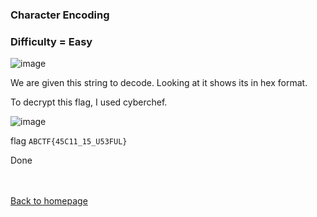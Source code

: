 <h3> Character Encoding </h3>

### Difficulty = Easy

![image](https://i.imgur.com/5kOycWi.png)

We are given this string to decode. Looking at it shows its in hex format.

To decrypt this flag, I used cyberchef. 

![image](https://i.imgur.com/3mL602s.png)

flag ```ABCTF{45C11_15_U53FUL}```

Done

<br><br>
[Back to homepage](../../../index.md)
